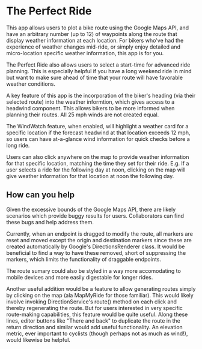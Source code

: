 # The Perfect Ride
This app allows users to plot a bike route using the Google Maps API, and have an arbitrary number (up to 12) of waypoints along the route that display weather information at each location. For bikers who've had the experience of weather changes mid-ride, or simply enjoy detailed and micro-location specific weather information, this app is for you. 

The Perfect Ride also allows users to select a start-time for advanced ride planning. This is especially helpful if you have a long weekend ride in mind but want to make sure ahead of time that your route will have favorable weather conditions. 

A key feature of this app is the incorporation of the biker's heading (via their selected route) into the weather informtion, which gives access to a headwind component. This allows bikers to be more informed when planning their routes. All 25 mph winds are not created equal. 

The WindWatch feature, when enabled, will highlight a weather card for a specific location if the forecast headwind at that location exceeds 12 mph, so users can have at-a-glance wind information for quick checks before a long ride. 

Users can also click anywhere on the map to provide weather information for that specific location, matching the time they set for their ride. E.g. If a user selects a ride for the following day at noon, clicking on the map will give weather information for that location at noon the following day. 

## How can you help
Given the excessive bounds of the Google Maps API, there are likely scenarios which provide buggy results for users. Collaborators can find these bugs and help address them. 

Currently, when an endpoint is dragged to modify the route, all markers are reset and moved except the origin and destination markers since these are created automatically by Google's DirectionsRenderer class. It would be beneficial to find a way to have these removed, short of suppressing the markers, which limits the functionality of draggable endpoints. 

The route sumary could also be styled in a way more accomodating to mobile devices and more easily digestable for longer rides. 

Another useful addition would be a feature to allow generating routes simply by clicking on the map (ala MapMyRide for those familiar). This would likely involve invoking DirectionService's route() method on each click and thereby regenerating the route. But for users interested in very specific route-making capabilities, this feature would be quite useful. Along these lines, editor buttons like "There and back" to duplicate the route in the return direction and similar would add useful functionality. An elevation metric, ever important to cyclists (though perhaps not as much as wind!), would likewise be helpful. 

 

